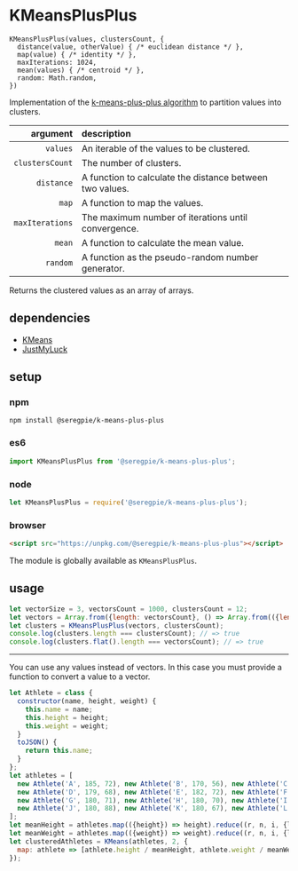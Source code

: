 # KMeansPlusPlus

```
KMeansPlusPlus(values, clustersCount, {
  distance(value, otherValue) { /* euclidean distance */ },
  map(value) { /* identity */ },
  maxIterations: 1024,
  mean(values) { /* centroid */ },
  random: Math.random,
})
```

Implementation of the [k-means-plus-plus algorithm](https://en.wikipedia.org/wiki/k-means++) to partition values into clusters.

| argument | description |
| ---: | :--- |
| `values` | An iterable of the values to be clustered. |
| `clustersCount` | The number of clusters. |
| `distance` | A function to calculate the distance between two values. |
| `map` | A function to map the values. |
| `maxIterations` | The maximum number of iterations until convergence. |
| `mean` | A function to calculate the mean value. |
| `random` | A function as the pseudo-random number generator. |

Returns the clustered values as an array of arrays.

## dependencies

- [KMeans](https://github.com/SeregPie/KMeans)
- [JustMyLuck](https://github.com/SeregPie/JustMyLuck)

## setup

### npm

```shell
npm install @seregpie/k-means-plus-plus
```

### es6

```javascript
import KMeansPlusPlus from '@seregpie/k-means-plus-plus';
```

### node

```javascript
let KMeansPlusPlus = require('@seregpie/k-means-plus-plus');
```

### browser

```html
<script src="https://unpkg.com/@seregpie/k-means-plus-plus"></script>
```

The module is globally available as `KMeansPlusPlus`.

## usage

```javascript
let vectorSize = 3, vectorsCount = 1000, clustersCount = 12;
let vectors = Array.from({length: vectorsCount}, () => Array.from(({length: vectorSize}), () => Math.random()));
let clusters = KMeansPlusPlus(vectors, clustersCount);
console.log(clusters.length === clustersCount); // => true
console.log(clusters.flat().length === vectorsCount); // => true
```

---

You can use any values instead of vectors. In this case you must provide a function to convert a value to a vector.

```javascript
let Athlete = class {
  constructor(name, height, weight) {
    this.name = name;
    this.height = height;
    this.weight = weight;
  }
  toJSON() {
    return this.name;
  }
};
let athletes = [
  new Athlete('A', 185, 72), new Athlete('B', 170, 56), new Athlete('C', 168, 60),
  new Athlete('D', 179, 68), new Athlete('E', 182, 72), new Athlete('F', 188, 77),
  new Athlete('G', 180, 71), new Athlete('H', 180, 70), new Athlete('I', 183, 84),
  new Athlete('J', 180, 88), new Athlete('K', 180, 67), new Athlete('L', 177, 76),
];
let meanHeight = athletes.map(({height}) => height).reduce((r, n, i, {length}) => (r + n) / length, 0);
let meanWeight = athletes.map(({weight}) => weight).reduce((r, n, i, {length}) => (r + n) / length, 0);
let clusteredAthletes = KMeans(athletes, 2, {
  map: athlete => [athlete.height / meanHeight, athlete.weight / meanWeight],
});
```

